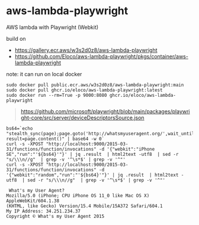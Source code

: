 # aws-lambda-playwright
AWS lambda with Playwright (Webkit)

build on
- https://gallery.ecr.aws/w3s2d0z8/aws-lambda-playwright
- https://github.com/Eloco/aws-lambda-playwright/pkgs/container/aws-lambda-playwright

note: it can run on local docker
```
sudo docker pull public.ecr.aws/w3s2d0z8/aws-lambda-playwright:main
sudo docker pull ghcr.io/eloco/aws-lambda-playwright:latest
sudo docker run --rm=True -p 9000:8080 ghcr.io/eloco/aws-lambda-playwright
```

>https://github.com/microsoft/playwright/blob/main/packages/playwright-core/src/server/deviceDescriptorsSource.json
```
bs64=`echo "stealth_sync(page);page.goto('http://whatsmyuseragent.org/',wait_until='commit'); result=page.content()" | base64 -w 0`
curl -s -XPOST "http://localhost:9000/2015-03-31/functions/function/invocations" -d '{"webkit":"iPhone SE","run":"'${bs64}'"}' | jq .result  | html2text -utf8  | sed -r "s/\\\n//g"  | grep -v '^\s*$' | grep -v '^"'
curl -s -XPOST "http://localhost:9000/2015-03-31/functions/function/invocations" -d '{"webkit":"random","run":"'${bs64}'"}' | jq .result  | html2text -utf8  | sed -r "s/\\\n//g"  | grep -v '^\s*$' | grep -v '^"'

 What's my User Agent?
Mozilla/5.0 (iPhone; CPU iPhone OS 11_0 like Mac OS X) AppleWebKit/604.1.38
(KHTML, like Gecko) Version/15.4 Mobile/15A372 Safari/604.1
My IP Address: 34.251.234.37
Copyright © What's my User Agent 2015
```
